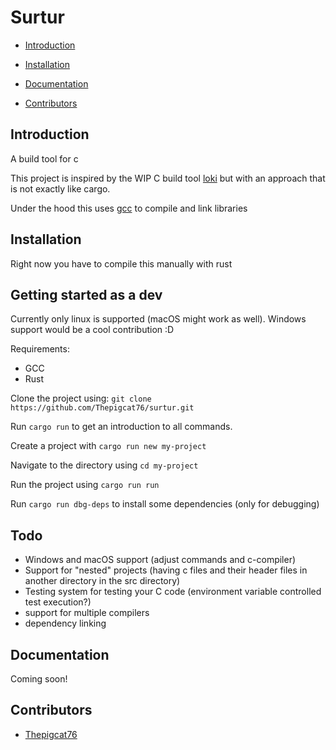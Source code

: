 # Surtur

- [Introduction](#introduction)

- [Installation](#installation)

- [Documentation](#documentation)

- [Contributors](#contributors)

## Introduction

A build tool for c

This project is inspired by the WIP C build tool [loki](https://github.com/hllhnd/loki) but with an approach that is not exactly like cargo.

Under the hood this uses [gcc](https://gcc.gnu.org/) to compile and link libraries

## Installation

Right now you have to compile this manually with rust

## Getting started as a dev

Currently only linux is supported (macOS might work as well). Windows support would be a cool contribution :D

Requirements:

- GCC
- Rust

Clone the project using: `git clone https://github.com/Thepigcat76/surtur.git`

Run `cargo run` to get an introduction to all commands.

Create a project with `cargo run new my-project`

Navigate to the directory using `cd my-project`

Run the project using `cargo run run`

Run `cargo run dbg-deps` to install some dependencies (only for debugging)

## Todo

- Windows and macOS support (adjust commands and c-compiler)
- Support for "nested" projects (having c files and their header files in another directory in the src directory)
- Testing system for testing your C code (environment variable controlled test execution?)
- support for multiple compilers
- dependency linking

## Documentation

Coming soon!

## Contributors

- [Thepigcat76](https://github.com/Thepigcat76)
